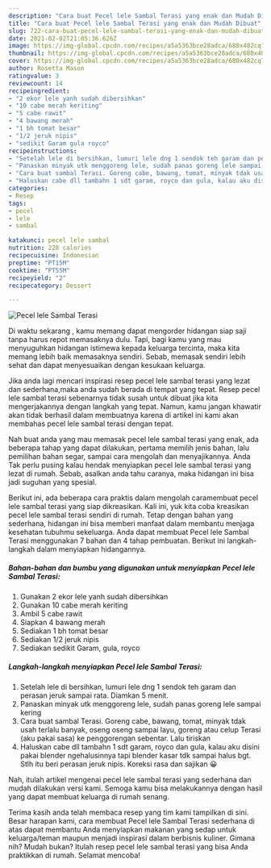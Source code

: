 ```yaml
---
description: "Cara buat Pecel lele Sambal Terasi yang enak dan Mudah Dibuat"
title: "Cara buat Pecel lele Sambal Terasi yang enak dan Mudah Dibuat"
slug: 722-cara-buat-pecel-lele-sambal-terasi-yang-enak-dan-mudah-dibuat
date: 2021-02-02T21:05:36.626Z
image: https://img-global.cpcdn.com/recipes/a5a5363bce28adca/680x482cq70/pecel-lele-sambal-terasi-foto-resep-utama.jpg
thumbnail: https://img-global.cpcdn.com/recipes/a5a5363bce28adca/680x482cq70/pecel-lele-sambal-terasi-foto-resep-utama.jpg
cover: https://img-global.cpcdn.com/recipes/a5a5363bce28adca/680x482cq70/pecel-lele-sambal-terasi-foto-resep-utama.jpg
author: Rosetta Mason
ratingvalue: 3
reviewcount: 14
recipeingredient:
- "2 ekor lele yanh sudah dibersihkan"
- "10 cabe merah keriting"
- "5 cabe rawit"
- "4 bawang merah"
- "1 bh tomat besar"
- "1/2 jeruk nipis"
- "sedikit Garam gula royco"
recipeinstructions:
- "Setelah lele di bersihkan, lumuri lele dng 1 sendok teh garam dan perasan jeruk sampai rata. Diamkan 5 menit."
- "Panaskan minyak utk menggoreng lele, sudah panas goreng lele sampai kering"
- "Cara buat sambal Terasi. Goreng cabe, bawang, tomat, minyak tdak usah terlalu banyak, oseng oseng sampai layu, goreng atau celup Terasi (aku pakai sasa) ke penggorengan sebentar. Lalu tiriskan"
- "Haluskan cabe dll tambahn 1 sdt garam, royco dan gula, kalau aku disini pakai blender ngehalusinnya tapi blender kasar tdk sampai halus bgt. Stlh itu beri perasan jeruk nipis. Koreksi rasa dan sajikan 😀"
categories:
- Resep
tags:
- pecel
- lele
- sambal

katakunci: pecel lele sambal 
nutrition: 228 calories
recipecuisine: Indonesian
preptime: "PT15M"
cooktime: "PT55M"
recipeyield: "2"
recipecategory: Dessert

---
```



![Pecel lele Sambal Terasi](https://img-global.cpcdn.com/recipes/a5a5363bce28adca/680x482cq70/pecel-lele-sambal-terasi-foto-resep-utama.jpg)

Di waktu  sekarang , kamu memang dapat mengorder hidangan siap saji tanpa harus repot memasaknya dulu. Tapi, bagi kamu yang mau menyuguhkan hidangan istimewa kepada keluarga tercinta, maka kita memang lebih baik memasaknya sendiri. Sebab, memasak sendiri lebih sehat dan dapat menyesuaikan dengan kesukaan keluarga.

Jika anda lagi mencari inspirasi resep pecel lele sambal terasi yang lezat dan sederhana,maka anda sudah berada di tempat yang tepat. Resep pecel lele sambal terasi  sebenarnya tidak susah untuk dibuat jika kita mengerjakannya dengan langkah yang tepat. Namun, kamu jangan khawatir akan tidak berhasil dalam membuatnya 
karena di artikel ini kami akan membahas pecel lele sambal terasi dengan tepat.  



Nah buat anda yang mau memasak pecel lele sambal terasi yang enak, ada beberapa tahap yang dapat dilakukan, pertama memilih jenis bahan, lalu pemilihan bahan segar, sampai cara mengolah dan menyajikannya. Anda Tak perlu pusing kalau hendak menyiapkan pecel lele sambal terasi yang lezat di rumah. Sebab, asalkan anda  tahu caranya, maka hidangan ini bisa jadi suguhan yang spesial.

Berikut ini, ada beberapa cara praktis  dalam mengolah caramembuat pecel lele sambal terasi yang siap dikreasikan. Kali ini, yuk kita coba kreasikan pecel lele sambal terasi sendiri di rumah. Tetap dengan bahan yang sederhana, hidangan ini bisa memberi manfaat dalam membantu menjaga kesehatan tubuhmu sekeluarga. Anda dapat membuat Pecel lele Sambal Terasi menggunakan 7 bahan dan 4 tahap pembuatan. Berikut ini langkah-langkah dalam menyiapkan hidangannya.

<!--inarticleads1-->

##### Bahan-bahan dan bumbu yang digunakan untuk menyiapkan Pecel lele Sambal Terasi:

1. Gunakan 2 ekor lele yanh sudah dibersihkan
1. Gunakan 10 cabe merah keriting
1. Ambil 5 cabe rawit
1. Siapkan 4 bawang merah
1. Sediakan 1 bh tomat besar
1. Sediakan 1/2 jeruk nipis
1. Sediakan sedikit Garam, gula, royco




<!--inarticleads2-->

##### Langkah-langkah menyiapkan Pecel lele Sambal Terasi:

1. Setelah lele di bersihkan, lumuri lele dng 1 sendok teh garam dan perasan jeruk sampai rata. Diamkan 5 menit.
1. Panaskan minyak utk menggoreng lele, sudah panas goreng lele sampai kering
1. Cara buat sambal Terasi. Goreng cabe, bawang, tomat, minyak tdak usah terlalu banyak, oseng oseng sampai layu, goreng atau celup Terasi (aku pakai sasa) ke penggorengan sebentar. Lalu tiriskan
1. Haluskan cabe dll tambahn 1 sdt garam, royco dan gula, kalau aku disini pakai blender ngehalusinnya tapi blender kasar tdk sampai halus bgt. Stlh itu beri perasan jeruk nipis. Koreksi rasa dan sajikan 😀




Nah, itulah artikel mengenai  pecel lele sambal terasi  yang sederhana dan mudah dilakukan versi kami. Semoga kamu bisa melakukannya dengan hasil yang dapat membuat keluarga di rumah senang. 

Terima kasih anda telah membaca resep yang tim kami tampilkan di sini. Besar harapan kami, cara membuat  Pecel lele Sambal Terasi sederhana di atas dapat membantu Anda menyiapkan makanan yang sedap untuk keluarga/teman maupun menjadi inspirasi dalam berbisnis kuliner. Gimana nih? Mudah bukan? Itulah resep pecel lele sambal terasi yang bisa Anda praktikkan di rumah. Selamat mencoba!

